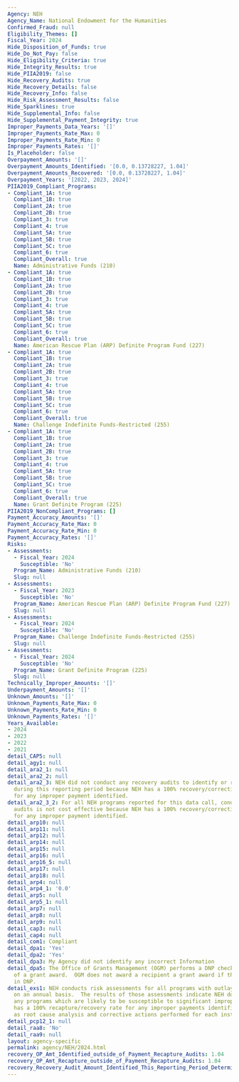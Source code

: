 ```yaml
---
Agency: NEH
Agency_Name: National Endowment for the Humanities
Confirmed_Fraud: null
Eligibility_Themes: []
Fiscal_Year: 2024
Hide_Disposition_of_Funds: true
Hide_Do_Not_Pay: false
Hide_Eligibility_Criteria: true
Hide_Integrity_Results: true
Hide_PIIA2019: false
Hide_Recovery_Audits: true
Hide_Recovery_Details: false
Hide_Recovery_Info: false
Hide_Risk_Assessment_Results: false
Hide_Sparklines: true
Hide_Supplemental_Info: false
Hide_Supplemental_Payment_Integrity: true
Improper_Payments_Data_Years: '[]'
Improper_Payments_Rate_Max: 0
Improper_Payments_Rate_Min: 0
Improper_Payments_Rates: '[]'
Is_Placeholder: false
Overpayment_Amounts: '[]'
Overpayment_Amounts_Identified: '[0.0, 0.13728227, 1.04]'
Overpayment_Amounts_Recovered: '[0.0, 0.13728227, 1.04]'
Overpayment_Years: '[2022, 2023, 2024]'
PIIA2019_Compliant_Programs:
- Compliant_1A: true
  Compliant_1B: true
  Compliant_2A: true
  Compliant_2B: true
  Compliant_3: true
  Compliant_4: true
  Compliant_5A: true
  Compliant_5B: true
  Compliant_5C: true
  Compliant_6: true
  Compliant_Overall: true
  Name: Administrative Funds (210)
- Compliant_1A: true
  Compliant_1B: true
  Compliant_2A: true
  Compliant_2B: true
  Compliant_3: true
  Compliant_4: true
  Compliant_5A: true
  Compliant_5B: true
  Compliant_5C: true
  Compliant_6: true
  Compliant_Overall: true
  Name: American Rescue Plan (ARP) Definite Program Fund (227)
- Compliant_1A: true
  Compliant_1B: true
  Compliant_2A: true
  Compliant_2B: true
  Compliant_3: true
  Compliant_4: true
  Compliant_5A: true
  Compliant_5B: true
  Compliant_5C: true
  Compliant_6: true
  Compliant_Overall: true
  Name: Challenge Indefinite Funds-Restricted (255)
- Compliant_1A: true
  Compliant_1B: true
  Compliant_2A: true
  Compliant_2B: true
  Compliant_3: true
  Compliant_4: true
  Compliant_5A: true
  Compliant_5B: true
  Compliant_5C: true
  Compliant_6: true
  Compliant_Overall: true
  Name: Grant Definite Program (225)
PIIA2019_NonCompliant_Programs: []
Payment_Accuracy_Amounts: '[]'
Payment_Accuracy_Rate_Max: 0
Payment_Accuracy_Rate_Min: 0
Payment_Accuracy_Rates: '[]'
Risks:
- Assessments:
  - Fiscal_Year: 2024
    Susceptible: 'No'
  Program_Name: Administrative Funds (210)
  Slug: null
- Assessments:
  - Fiscal_Year: 2023
    Susceptible: 'No'
  Program_Name: American Rescue Plan (ARP) Definite Program Fund (227)
  Slug: null
- Assessments:
  - Fiscal_Year: 2024
    Susceptible: 'No'
  Program_Name: Challenge Indefinite Funds-Restricted (255)
  Slug: null
- Assessments:
  - Fiscal_Year: 2024
    Susceptible: 'No'
  Program_Name: Grant Definite Program (225)
  Slug: null
Technically_Improper_Amounts: '[]'
Underpayment_Amounts: '[]'
Unknown_Amounts: '[]'
Unknown_Payments_Rate_Max: 0
Unknown_Payments_Rate_Min: 0
Unknown_Payments_Rates: '[]'
Years_Available:
- 2024
- 2023
- 2022
- 2021
detail_CAP5: null
detail_agy1: null
detail_ara2_1: null
detail_ara2_2: null
detail_ara2_3: NEH did not conduct any recovery audits to identify or recover overpayments
  during this reporting period because NEH has a 100% recovery/correction rate policy
  for any improper payment identified.
detail_ara2_3_2: For all NEH programs reported for this data call, conducting recovery
  audits is not cost effective because NEH has a 100% recovery/correction rate policy
  for any improper payment identified.
detail_arp10: null
detail_arp11: null
detail_arp12: null
detail_arp14: null
detail_arp15: null
detail_arp16: null
detail_arp16_5: null
detail_arp17: null
detail_arp18: null
detail_arp4: null
detail_arp4_1: '0.0'
detail_arp5: null
detail_arp5_1: null
detail_arp7: null
detail_arp8: null
detail_arp9: null
detail_cap3: null
detail_cap4: null
detail_com1: Compliant
detail_dpa1: 'Yes'
detail_dpa2: 'Yes'
detail_dpa3: My Agency did not identify any incorrect Information
detail_dpa5: The Office of Grants Management (OGM) performs a DNP check prior to issuance
  of a grant award.  OGM does not award a recipient a grant award if there is a flag
  in DNP.
detail_exs1: NEH conducts risk assessments for all programs with outlays over $10M
  on an annual basis.  The results of those assessments indicate NEH does not have
  any programs which are likely to be susceptible to significant improper payments.  NEH
  has a 100% recapture/recovery rate for any improper payments identified as well
  as root cause analysis and corrective actions performed for each instance.
detail_pcp12_1: null
detail_raa8: 'No'
detail_raa9: null
layout: agency-specific
permalink: agency/NEH/2024.html
recovery_OP_Amt_Identified_outside_of_Payment_Recapture_Audits: 1.04
recovery_OP_Amt_Recapture_outside_of_Payment_Recapture_Audits: 1.04
recovery_Recovery_Audit_Amount_Identified_This_Reporting_Period_Determined_Not_Collectable_Rate: 0.0
---
```


